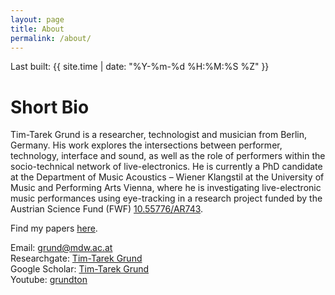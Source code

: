 ```yaml
---
layout: page
title: About
permalink: /about/
---
```

<p>Last built: {{ site.time | date: "%Y-%m-%d %H:%M:%S %Z" }}</p>


# Short Bio
Tim-Tarek Grund is a researcher, technologist and musician from Berlin, Germany. His work explores the intersections between performer, technology, interface and sound, as well as the role of performers within the socio-technical network of live-electronics. He is currently a PhD candidate at the Department of Music Acoustics – Wiener Klangstil at the University of Music and Performing Arts Vienna, where he is investigating live-electronic music performances using eye-tracking in a research project funded by the Austrian Science Fund (FWF) [10.55776/AR743](https://doi.org/10.55776/AR743).

Find my papers [here](/publications). <br />

Email: [grund@mdw.ac.at](grund@mdw.ac.at) <br />
Researchgate: [Tim-Tarek Grund](https://www.researchgate.net/profile/Tim-Tarek-Grund/) <br />
Google Scholar: [Tim-Tarek Grund](https://scholar.google.com/citations?user=daoundAAAAAJ) <br />
Youtube: [grundton](https://www.youtube.com/@grundtongrundton) <br />
